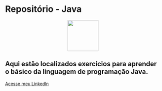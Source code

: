 # Repositório - Java

<div align="center">
<img width="100" src="https://images.vexels.com/media/users/3/166401/isolated/lists/b82aa7ac3f736dd78570dd3fa3fa9e24-icone-da-linguagem-de-programacao-java.png">
</div>

## Aqui estão localizados exercícios para aprender o básico da linguagem de programação Java.
[Acesse meu LinkedIn](https://www.linkedin.com/in/guilherme-cambi-magarotti-16177522b/)
